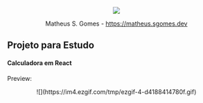 <p align="center"><a target="_blank" href="https://matheus.sgomes.dev"><img src="https://matheus.sgomes.dev/img/logo_azul.png"></a></p>
<p align="center">Matheus S. Gomes - <a target="_blank" href="https://matheus.sgomes.dev">https://matheus.sgomes.dev</a></p>

## Projeto para Estudo
#### Calculadora em React

Preview:
<p align="center">
![](https://im4.ezgif.com/tmp/ezgif-4-d4188414780f.gif)
</p>